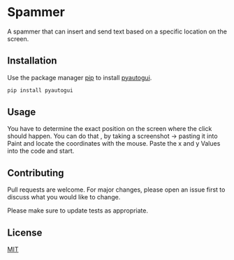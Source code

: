 # Spammer

A spammer that can insert and send text based on a specific location on the screen.

## Installation

Use the package manager [pip](https://pip.pypa.io/en/stable/) to install [pyautogui](https://pyautogui.readthedocs.io/en/latest/).

```bash
pip install pyautogui
```

## Usage

You have to determine the exact position on the screen where the click should happen. You can do that , by taking a screenshot -> pasting it into Paint and locate the coordinates with the mouse.
Paste the x and y Values into the code and start.

## Contributing
Pull requests are welcome. For major changes, please open an issue first to discuss what you would like to change.

Please make sure to update tests as appropriate.

## License
[MIT](https://choosealicense.com/licenses/mit/)
